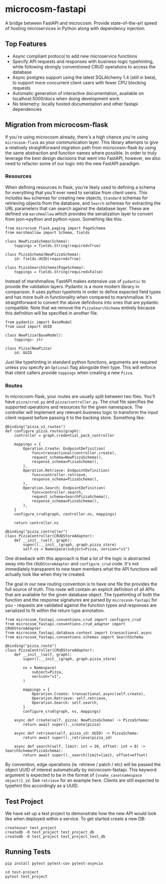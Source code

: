 # microcosm-fastapi

A bridge between FastAPI and microcosm. Provide state-of-the-art speed of hosting microservices in Python along with dependency injection.

## Top Features

- Async compliant protocol to add new microservice functions
- Specify API requests and responses with business-logic typehinting, while following strongly conventioned CRUD operations to access the database
- Async postgres support using the latest SQLAlchemy 1.4 (still in beta), to support more concurrent client users with fewer CPU blocking requests
- Automatic generation of interactive documentation, available on localhost:5000/docs when doing development work
- No telemetry: locally hosted documentation and other fastapi dependencies

## Migration from microcosm-flask

If you're using microcosm already, there's a high chance you're using `microcosm-flask` as your communication layer. This library attempts to give a relatively straightforward migration path from microcosm-flask by using the same abstraction and function names where possible. In order to truly leverage the best design decisions that went into FastAPI, however, we also need to refactor some of our logic into the new FastAPI paradigm.

### Resources

When defining resources in flask, you're likely used to defining a schema for everything that you'll ever need to serialize from client users. This includes `New` schemas for creating new objects, `Standard` schemas for retrieving objects from the database, and `Search` schemas for extracting the URL parameters that can search against the database layer. These are defined via `marshmallow` which provides the serialization layer to convert from json->python and python->json. Something like this:

```
from microcosm_flask.paging import PageSchema
from marshmallow import Schema, fields

class NewPizzaSchema(Schema):
    toppings = fields.String(required=True)

class PizzaSchema(NewPizzaSchema):
    id: fields.UUID(required=True)

class PizzaSearchSchema(PageSchema):
    toppings = fields.String(required=False)
```

Instead of marshmallow, FastAPI makes extensive use of `pydantic` to provide the validation layers. Pydantic is a more modern library in comparison. It uses python typehints in order to define expected field types and has more built-in functionality when compared to marshmallow. It's straightforward to convert the above definitions into ones that are pydantic compatible. Note that we remove the `PizzaSearchSchema` entirely because this definition will be specified in another file.

```
from pydantic import BaseModel
from uuid import UUID

class NewPizza(BaseModel):
    toppings: str

class Pizza(NewPizza)
    id: UUID
```

Just like typehinting in standard python functions, arguments are required unless you specify an `Optional` flag alongside their type. This will enforce that client callers provide `toppings` when creating a new `Pizza`.

### Routes

In microcosm-flask, your routes are usually split between two files. You'll have `pizza/crud.py` and `pizza/controller.py`. The crud file specifies the supported operations and resources for the given namespace. The controller will implement any relevant business logic to transform the input client request before passing it to the backing store. Something like:

```
@binding("pizza_v1_routes")
def configure_pizza_routes(graph):
    controller = graph.credential_pack_controller

    mappings = {
        Operation.Create: EndpointDefinition(
            func=transactional(controller.create),
            request_schema=NewPizzaSchema(),
            response_schema=PizzaSchema(),
        ),
        Operation.Retrieve: EndpointDefinition(
            func=controller.retrieve, 
            response_schema=PizzaSchema(),
        ),
        Operation.Search: EndpointDefinition(
            func=controller.search,
            request_schema=SearchPizzaSchema(),
            response_schema=PizzaSchema(),
        ),
    }
    configure_crud(graph, controller.ns, mappings)

    return controller.ns
```

```
@binding("pizza_controller")
class PizzaController(CRUDStoreAdapter):
    def __init__(self, graph):
        super().__init__(graph, graph.pizza_store)
        self.ns = Namespace(subject=Pizza, version="v1")
```

One drawback with this approach is that a lot of the logic is abstracted away into the `CRUDStoreAdapter` and `configure_crud` code. It's not immediately transparent to new team members what the API functions will actually look like when they're created.

The goal in our new routing convention is to have one file the provides the full source of truth. This route will contain an explicit definition of all APIs that are available for the given database object. The typehinting of both the function and the response signatures are parsed by `microcosm-fastapi` for you - requests are validated against the function types and responses are serialized to fit within the return type annotation.

```
from microcosm_fastapi.conventions.crud import configure_crud
from microcosm_fastapi.conventions.crud_adapter import CRUDStoreAdapter
from microcosm_fastapi.database.context import transactional_async
from microcosm_fastapi.conventions.schemas import SearchSchema

@binding("pizza_route")
class PizzaController(CRUDStoreAdapter):
    def __init__(self, graph):
        super().__init__(graph, graph.pizza_store)

        ns = Namespace(
            subject=Pizza,
            version="v1",
        )

        mappings = {
            Operation.Create: transactional_async(self.create),
            Operation.Retrieve: self.retrieve,
            Operation.Search: self.search,
        }
        configure_crud(graph, ns, mappings)

    async def create(self, pizza: NewPizzaSchema) -> PizzaSchema:
        return await super()._create(pizza)

    async def retrieve(self, pizza_id: UUID) -> PizzaSchema:
        return await super()._retrieve(pizza_id)

    async def search(self, limit: int = 20, offset: int = 0) -> SearchSchema(PizzaSchema):
        return await super()._search(limit=limit, offset=offset)
```

By convention, edge operations (ie. retrieve / patch / etc) will be passed the object UUID of interest automatically by microcosm-fastapi. This keyword argument is expected to be in the format of `{snake_case(namespace object)}_id`. See `retrieve` for an example here. Clients are still expected to typehint this accordingly as a UUID.

## Test Project

We have set up a test project to demonstrate how the new API would look like when deployed within a service. To get started create a new DB:

```
createuser test_project
createdb -O test_project test_project_db
createdb -O test_project test_project_test_db
```

## Running Tests

```
pip install pytest pytest-cov pytest-asyncio

cd test-project
pytest test_project
```
